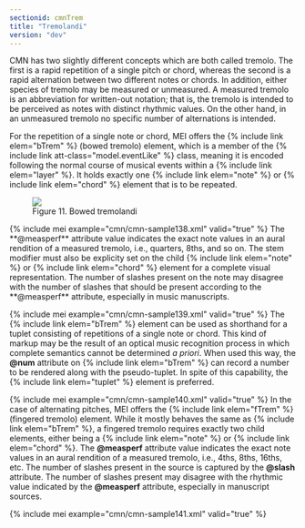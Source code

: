 ```yaml
---
sectionid: cmnTrem
title: "Tremolandi"
version: "dev"
---
```


CMN has two slightly different concepts which are both called tremolo. The
first is a rapid repetition of a single pitch or chord, whereas the second is a rapid
alternation between two different notes or chords. In addition, either species of
tremolo
may be measured or unmeasured. A measured tremolo is an
abbreviation for written-out notation; that is, the tremolo is intended to be perceived
as
notes with distinct rhythmic values. On the other hand, in an unmeasured tremolo no
specific number of alternations is intended.

For the repetition of a single note or chord, MEI offers the {% include link elem="bTrem" %}
(bowed tremolo) element, which is a member of the {% include link att-class="model.eventLike" %} class, meaning it is encoded following the normal course of
musical events within a {% include link elem="layer" %}. It holds exactly one {% include link elem="note" %} or {% include link elem="chord" %} element that is to be repeated.

<figure class="figure"><img src="{{ site.baseurl }}/Images/ExampleImages/btrem-a-20100510.png" class="img-responsive"><figcaption class="figure-caption">Figure 11. Bowed tremolandi</figcaption>
</figure>{% include mei example="cmn/cmn-sample138.xml" valid="true" %}
The **@measperf** attribute value indicates the exact note values in an aural
rendition of a measured tremolo, i.e., quarters, 8ths, and so on. The stem modifier
must
also be explicity set on the child {% include link elem="note" %} or {% include link elem="chord" %} element for a complete visual representation. The number of slashes present
on the note may disagree with the number of slashes that should be present according
to
the **@measperf** attribute, especially in music manuscripts.

{% include mei example="cmn/cmn-sample139.xml" valid="true" %}
The {% include link elem="bTrem" %} element can be used as shorthand for a tuplet consisting
of repetitions of a single note or chord. This kind of markup may be the result of
an
optical music recognition process in which complete semantics cannot be determined
*a priori*. When used this way, the **@num** attribute on {% include link elem="bTrem" %} can record a number to be rendered along with the pseudo-tuplet.
In spite of this capability, the {% include link elem="tuplet" %} element is preferred.

{% include mei example="cmn/cmn-sample140.xml" valid="true" %}
In the case of alternating pitches, MEI offers the {% include link elem="fTrem" %} (fingered
tremolo) element. While it mostly behaves the same as {% include link elem="bTrem" %}, a
fingered tremolo requires exactly two child elements, either being a {% include link elem="note" %} or {% include link elem="chord" %}. The **@measperf** attribute value
indicates the exact note values in an aural rendition of a measured tremolo, i.e.,
4ths,
8ths, 16ths, etc. The number of slashes present in the source is captured by the
**@slash** attribute. The number of slashes present may disagree with the rhythmic
value indicated by the **@measperf** attribute, especially in manuscript
sources.

{% include mei example="cmn/cmn-sample141.xml" valid="true" %}
